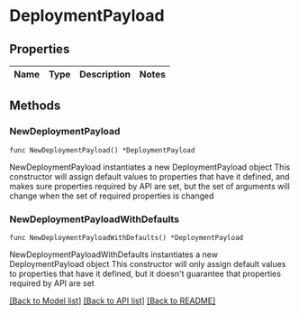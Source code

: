 # DeploymentPayload

## Properties

Name | Type | Description | Notes
------------ | ------------- | ------------- | -------------

## Methods

### NewDeploymentPayload

`func NewDeploymentPayload() *DeploymentPayload`

NewDeploymentPayload instantiates a new DeploymentPayload object
This constructor will assign default values to properties that have it defined,
and makes sure properties required by API are set, but the set of arguments
will change when the set of required properties is changed

### NewDeploymentPayloadWithDefaults

`func NewDeploymentPayloadWithDefaults() *DeploymentPayload`

NewDeploymentPayloadWithDefaults instantiates a new DeploymentPayload object
This constructor will only assign default values to properties that have it defined,
but it doesn't guarantee that properties required by API are set


[[Back to Model list]](../README.md#documentation-for-models) [[Back to API list]](../README.md#documentation-for-api-endpoints) [[Back to README]](../README.md)


